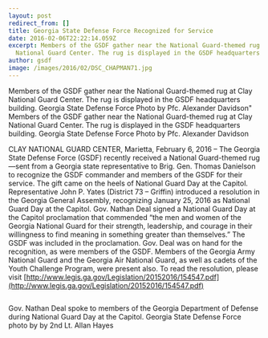```yaml
---
layout: post
redirect_from: []
title: Georgia State Defense Force Recognized for Service
date: 2016-02-06T22:22:14.059Z
excerpt: Members of the GSDF gather near the National Guard-themed rug at Clay
  National Guard Center. The rug is displayed in the GSDF headquarters building.
author: gsdf
image: /images/2016/02/DSC_CHAPMAN71.jpg
---
```


Members of the GSDF gather near the National Guard-themed rug at Clay National Guard Center. The rug is displayed in the GSDF headquarters building. Georgia State Defense Force Photo by Pfc. Alexander Davidson" Members of the GSDF gather near the National Guard-themed rug at Clay National Guard Center. The rug is displayed in the GSDF headquarters building. 
Georgia State Defense Force Photo by Pfc. Alexander Davidson

CLAY NATIONAL GUARD CENTER, Marietta, February 6, 2016 – The Georgia State Defense Force (GSDF) recently received a National Guard-themed rug—sent from a Georgia state representative to Brig. Gen. Thomas Danielson to recognize the GSDF commander and members of the GSDF for their service. The gift came on the heels of National Guard Day at the Capitol. Representative John P. Yates (District 73 – Griffin) introduced a resolution in the Georgia General Assembly, recognizing January 25, 2016 as National Guard Day at the Capitol. Gov. Nathan Deal signed a National Guard Day at the Capitol proclamation that commended “the men and women of the Georgia National Guard for their strength, leadership, and courage in their willingness to find meaning in something greater than themselves.” The GSDF was included in the proclamation. Gov. Deal was on hand for the recognition, as were members of the GSDF. Members of the Georgia Army National Guard and the Georgia Air National Guard, as well as cadets of the Youth Challenge Program, were present also. To read the resolution, please visit [http://www.legis.ga.gov/Legislation/20152016/154547.pdf](http://www.legis.ga.gov/Legislation/20152016/154547.pdf)

<span class="image fit">
        <img src="{{ "/images/2016/02/GSDFCHAPMAN85.jpg" | absolute_url }}" alt="" />
    </span>

Gov. Nathan Deal spoke to members of the Georgia Department of Defense during National Guard Day at the Capitol. Georgia State Defense Force photo by by 2nd Lt. Allan Hayes

